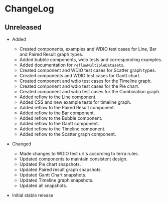 # ChangeLog

## Unreleased
  
* Added
  * Created components, examples and WDIO test cases for Line, Bar and Paired Result graph types.
  * Added bubble components, wdio tests and corresponding examples.
  * Added documentation for `reflowMultipleDatasets`.
  * Created component and WDIO test cases for Scatter graph types.
  * Created components and WDIO test cases for Gantt chart.
  * Created component and wdio test cases for the Timeline graph.
  * Created component and wdio test cases for the Pie chart.
  * Created component and wdio test cases for the Combination graph.
  * Added reflow to the Line component.
  * Added CSS and new example tests for timeline graph.
  * Added reflow to the Paired Result component.
  * Added reflow to the Bar component.
  * Added reflow to the Bubble component.
  * Added reflow to the Gantt component.
  * Added reflow to the Timeline component.
  * Added reflow to the Scatter graph component.

* Changed
  * Made changes to WDIO test url's according to terra rules. 
  * Updated components to maintain consistent design.
  * Updated Pie chart snapshots.
  * Updated Paired result graph snapshots.
  * Updated Gantt Chart snapshots.
  * Updated Timeline graph snapshots.
  * Updated all snapshots.

* Initial stable release
